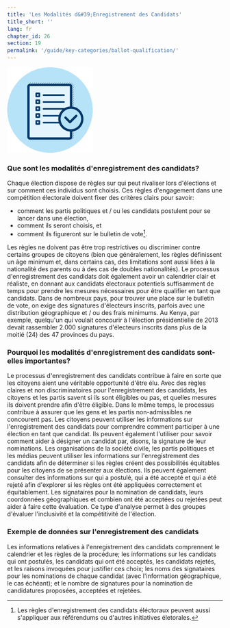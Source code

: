 ```yaml
---
title: 'Les Modalités d&#39;Enregistrement des Candidats'
title_short: ''
lang: fr
chapter_id: 26
section: 19
permalink: '/guide/key-categories/ballot-qualification/'
---
```


![Les Modalités d'Enregistrement des Candidats](/assets/images/inventory/categories/ballot-qualification.png)

### Que sont les modalités d'enregistrement des candidats?

Chaque élection dispose de règles sur qui peut rivaliser lors d'élections et sur comment ces individus sont choisis. Ces règles d'engagement dans une compétition électorale doivent fixer des critères clairs pour savoir:

- comment les partis politiques et / ou les candidats postulent pour se lancer dans une élection,
- comment ils seront choisis, et
- comment ils figureront sur le bulletin de vote[^1].

Les règles ne doivent pas être trop restrictives ou discriminer contre certains groupes de citoyens (bien que généralement, les règles définissent un âge minimum et, dans certains cas, des limitations sont aussi liées à la nationalité des parents ou à des cas de doubles nationalités). Le processus d'enregistrement des candidats doit également avoir un calendrier clair et réaliste, en donnant aux candidats électoraux potentiels suffisamment de temps pour prendre les mesures nécessaires pour être qualifier en tant que candidats. Dans de nombreux pays, pour trouver une place sur le bulletin de vote, on exige des signatures d'électeurs inscrits, parfois avec une distribution géographique et / ou des frais minimums. Au Kenya, par exemple, quelqu'un qui voulait concourir à l'élection présidentielle de 2013 devait rassembler 2.000 signatures d'électeurs inscrits dans plus de la moitié (24) des 47 provinces du pays.

### Pourquoi les modalités d'enregistrement des candidats sont-elles importantes?

Le processus d'enregistrement des candidats contribue à faire en sorte que les citoyens aient une véritable opportunité d'être élu. Avec des règles claires et non discriminatoires pour l'enregistrement des candidats, les citoyens et les partis savent si ils sont éligibles ou pas, et quelles mesures ils doivent prendre afin d'être éligible. Dans le même temps, le processus contribue à assurer que les gens et les partis non-admissibles ne concourent pas. Les citoyens peuvent utiliser les informations sur l'enregistrement des candidats pour comprendre comment participer à une élection en tant que candidat. Ils peuvent également l'utiliser pour savoir comment aider à désigner un candidat par, disons, la signature de leur nominations. Les organisations de la société civile, les partis politiques et les médias peuvent utiliser les informations sur l'enregistrement des candidats afin de déterminer si les règles créent des possibilités équitables pour les citoyens de se présenter aux élections. Ils peuvent également consulter des informations sur qui a postulé, qui a été accepté et qui a été rejeté afin d'explorer si les règles ont été appliquées correctement et équitablement. Les signataires pour la nomination de candidats, leurs coordonnées géographiques et combien ont été acceptées ou rejetées peut aider à faire cette évaluation. Ce type d'analyse permet à des groupes d'évaluer l'inclusivité et la compétitivité de l'élection.

### Exemple de données sur l'enregistrement des candidats

Les informations relatives à l'enregistrement des candidats comprennent le calendrier et les règles de la procédure; les informations sur les candidats qui ont postulés, les candidats qui ont été acceptés, les candidats rejetés, et les raisons invoquées pour justifier ces choix; les noms des signataires pour les nominations de chaque candidat (avec l'information géographique, le cas échéant); et le nombre de signatures pour la nomination de candidatures proposées, acceptées et rejetées.

[^1]: Les règles d'enregistrement des candidats éléctoraux peuvent aussi s'appliquer aux référendums ou d'autres initiatives életorales.
